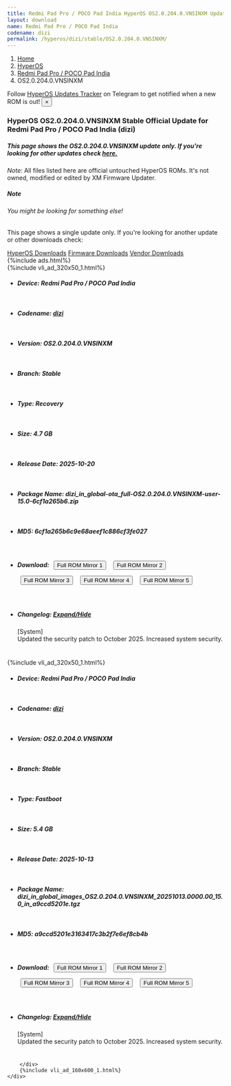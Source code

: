 ```yaml
---
title: Redmi Pad Pro / POCO Pad India HyperOS OS2.0.204.0.VNSINXM Update
layout: download
name: Redmi Pad Pro / POCO Pad India
codename: dizi
permalink: /hyperos/dizi/stable/OS2.0.204.0.VNSINXM/
---
```

<nav aria-label="breadcrumb">
    <ol class="breadcrumb">
        <li class="breadcrumb-item"><a href="/">Home</a></li>
        <li class="breadcrumb-item"><a href="/hyperos/">HyperOS</a></li>
        <li class="breadcrumb-item"><a href="/hyperos/dizi/">Redmi Pad Pro / POCO Pad India</a></li>
        <li class="breadcrumb-item active" aria-current="page">OS2.0.204.0.VNSINXM</li>
    </ol>
</nav>
<div class="alert alert-primary alert-dismissible fade show" role="alert">
    Follow <a href="https://t.me/MIUIUpdatesTracker" class="alert-link">HyperOS Updates Tracker</a> on Telegram to get
    notified when a new ROM is out!
    <button type="button" class="close" data-dismiss="alert" aria-label="Close">
        <span aria-hidden="true">&times;</span>
    </button>
</div>
<div class="col-12 mx-auto">
    <h3 class="title bg-light p-2 rounded">HyperOS OS2.0.204.0.VNSINXM Stable Official Update for Redmi Pad Pro / POCO Pad India (dizi)</h3>
    <h5>This page shows the OS2.0.204.0.VNSINXM update only. If you're looking for other updates check
        <a href="/hyperos/dizi/">here.</a></h5>
    <p><i>Note: </i>All files listed here are official untouched HyperOS ROMs.
        It's not owned, modified or edited by XM Firmware Updater.</p>
    <div class="card">
        <div class="card-body">
            <h5 class="card-title">Note</h5>
            <h6 class="card-subtitle mb-2 text-muted">You might be looking for something else!</h6>
            <p class="card-text">This page shows a single update only.
                If you're looking for another update or other downloads check:</p>
            <a href="/hyperos/" class="card-link">HyperOS Downloads</a>
            <a href="/firmware/" class="card-link">Firmware Downloads</a>
            <a href="/vendor/" class="card-link">Vendor Downloads</a>
        </div>
    </div>
    {%include ads.html%}
    <div class="row justify-content-center">
        <div class="col-10" id="downloads">
                    <div class="card card-body">
            {%include vli_ad_320x50_1.html%}
            <ul class="list-unstyled">
                <li style="padding-bottom: 10px;">
                    <h5><b>Device: </b>Redmi Pad Pro / POCO Pad India</h5>
                </li>
                <li style="padding-bottom: 10px;">
                    <h5><b>Codename: </b> <a href="/hyperos/dizi/" target="_blank">dizi</a> </h5>
                </li>
                <li style="padding-bottom: 10px;">
                    <h5><b>Version: </b>OS2.0.204.0.VNSINXM</h5>
                </li>
                <li style="padding-bottom: 10px;">
                    <h5><b>Branch: </b>Stable</h5>
                </li>
                <li style="padding-bottom: 10px;">
                    <h5><b>Type: </b>Recovery</h5>
                </li>
                <li style="padding-bottom: 10px;">
                    <h5><b>Size: </b>4.7 GB</h5>
                </li>
                <li style="padding-bottom: 10px;">
                    <h5><b>Release Date: </b>2025-10-20</h5>
                </li>
                <li style="padding-bottom: 10px;">
                    <h5><b>Package Name: </b><span id="filename" class="text-dark">dizi_in_global-ota_full-OS2.0.204.0.VNSINXM-user-15.0-6cf1a265b6.zip</span></h5>
                </li>
                <li style="padding-bottom: 10px;">
                    <h5><b>MD5: </b><span id="md5" class="text-muted">6cf1a265b6c9e68aeef1c886cf3fe027</span></h5>
                </li>
                <li style="padding-bottom: 10px;">
                    <h5><b>Download: </b> <button type="button" id="download" class="btn btn-primary" style="margin: 7px;" onclick="window.open('https://cdnorg.d.miui.com/OS2.0.204.0.VNSINXM/dizi_in_global-ota_full-OS2.0.204.0.VNSINXM-user-15.0-6cf1a265b6.zip', '_blank');"><i class="fa fa-download"></i> Full ROM Mirror 1</button> <button type="button" id="download" class="btn btn-primary" style="margin: 7px;" onclick="window.open('https://bkt-sgp-miui-ota-update-alisgp.oss-ap-southeast-1.aliyuncs.com/OS2.0.204.0.VNSINXM/dizi_in_global-ota_full-OS2.0.204.0.VNSINXM-user-15.0-6cf1a265b6.zip', '_blank');"><i class="fa fa-download"></i> Full ROM Mirror 2</button> <button type="button" id="download" class="btn btn-primary" style="margin: 7px;" onclick="window.open('https://bn.d.miui.com/OS2.0.204.0.VNSINXM/dizi_in_global-ota_full-OS2.0.204.0.VNSINXM-user-15.0-6cf1a265b6.zip', '_blank');"><i class="fa fa-download"></i> Full ROM Mirror 3</button> <button type="button" id="download" class="btn btn-primary" style="margin: 7px;" onclick="window.open('https://bigota.d.miui.com/OS2.0.204.0.VNSINXM/dizi_in_global-ota_full-OS2.0.204.0.VNSINXM-user-15.0-6cf1a265b6.zip', '_blank');"><i class="fa fa-download"></i> Full ROM Mirror 4</button> <button type="button" id="download" class="btn btn-primary" style="margin: 7px;" onclick="window.open('https://hugeota.d.miui.com/OS2.0.204.0.VNSINXM/dizi_in_global-ota_full-OS2.0.204.0.VNSINXM-user-15.0-6cf1a265b6.zip', '_blank');"><i class="fa fa-download"></i> Full ROM Mirror 5</button></h5>
                </li>
                <li style="padding-bottom: 10px;">
                    <h5><b>Changelog: </b><a href="#dizi_1_changelog" data-toggle="collapse" role="button"
                            aria-expanded="false" aria-controls="dizi_1_changelog"> <i class="fa fa-arrow-down"
                                aria-hidden="true"></i> Expand/Hide</a></h5>
                    <div class="collapse" id="dizi_1_changelog">
                        <p id="changelog_text">[System]<br>Updated the security patch to October 2025. Increased system security.</p>
                    </div>
                </li>
            </ul>
        </div>
        <div class="card card-body">
            {%include vli_ad_320x50_1.html%}
            <ul class="list-unstyled">
                <li style="padding-bottom: 10px;">
                    <h5><b>Device: </b>Redmi Pad Pro / POCO Pad India</h5>
                </li>
                <li style="padding-bottom: 10px;">
                    <h5><b>Codename: </b> <a href="/hyperos/dizi/" target="_blank">dizi</a> </h5>
                </li>
                <li style="padding-bottom: 10px;">
                    <h5><b>Version: </b>OS2.0.204.0.VNSINXM</h5>
                </li>
                <li style="padding-bottom: 10px;">
                    <h5><b>Branch: </b>Stable</h5>
                </li>
                <li style="padding-bottom: 10px;">
                    <h5><b>Type: </b>Fastboot</h5>
                </li>
                <li style="padding-bottom: 10px;">
                    <h5><b>Size: </b>5.4 GB</h5>
                </li>
                <li style="padding-bottom: 10px;">
                    <h5><b>Release Date: </b>2025-10-13</h5>
                </li>
                <li style="padding-bottom: 10px;">
                    <h5><b>Package Name: </b><span id="filename" class="text-dark">dizi_in_global_images_OS2.0.204.0.VNSINXM_20251013.0000.00_15.0_in_a9ccd5201e.tgz</span></h5>
                </li>
                <li style="padding-bottom: 10px;">
                    <h5><b>MD5: </b><span id="md5" class="text-muted">a9ccd5201e3163417c3b2f7e6ef8cb4b</span></h5>
                </li>
                <li style="padding-bottom: 10px;">
                    <h5><b>Download: </b> <button type="button" id="download" class="btn btn-primary" style="margin: 7px;" onclick="window.open('https://cdnorg.d.miui.com/OS2.0.204.0.VNSINXM/dizi_in_global_images_OS2.0.204.0.VNSINXM_20251013.0000.00_15.0_in_a9ccd5201e.tgz', '_blank');"><i class="fa fa-download"></i> Full ROM Mirror 1</button> <button type="button" id="download" class="btn btn-primary" style="margin: 7px;" onclick="window.open('https://bkt-sgp-miui-ota-update-alisgp.oss-ap-southeast-1.aliyuncs.com/OS2.0.204.0.VNSINXM/dizi_in_global_images_OS2.0.204.0.VNSINXM_20251013.0000.00_15.0_in_a9ccd5201e.tgz', '_blank');"><i class="fa fa-download"></i> Full ROM Mirror 2</button> <button type="button" id="download" class="btn btn-primary" style="margin: 7px;" onclick="window.open('https://bn.d.miui.com/OS2.0.204.0.VNSINXM/dizi_in_global_images_OS2.0.204.0.VNSINXM_20251013.0000.00_15.0_in_a9ccd5201e.tgz', '_blank');"><i class="fa fa-download"></i> Full ROM Mirror 3</button> <button type="button" id="download" class="btn btn-primary" style="margin: 7px;" onclick="window.open('https://bigota.d.miui.com/OS2.0.204.0.VNSINXM/dizi_in_global_images_OS2.0.204.0.VNSINXM_20251013.0000.00_15.0_in_a9ccd5201e.tgz', '_blank');"><i class="fa fa-download"></i> Full ROM Mirror 4</button> <button type="button" id="download" class="btn btn-primary" style="margin: 7px;" onclick="window.open('https://hugeota.d.miui.com/OS2.0.204.0.VNSINXM/dizi_in_global_images_OS2.0.204.0.VNSINXM_20251013.0000.00_15.0_in_a9ccd5201e.tgz', '_blank');"><i class="fa fa-download"></i> Full ROM Mirror 5</button></h5>
                </li>
                <li style="padding-bottom: 10px;">
                    <h5><b>Changelog: </b><a href="#dizi_2_changelog" data-toggle="collapse" role="button"
                            aria-expanded="false" aria-controls="dizi_2_changelog"> <i class="fa fa-arrow-down"
                                aria-hidden="true"></i> Expand/Hide</a></h5>
                    <div class="collapse" id="dizi_2_changelog">
                        <p id="changelog_text">[System]<br>Updated the security patch to October 2025. Increased system security.</p>
                    </div>
                </li>
            </ul>
        </div>

        </div>
        {%include vli_ad_160x600_1.html%}
    </div>
</div>
